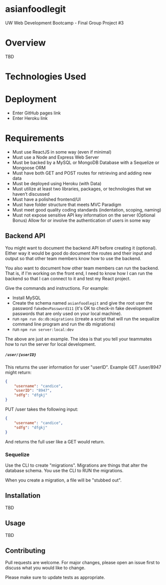 # asianfoodlegit
UW Web Development Bootcamp - Final Group Project #3

# Overview
TBD

# Technologies Used

# Deployment
* Enter GitHub pages link
* Enter Heroku link

# Requirements
* Must use ReactJS in some way (even if minimal)
* Must use a Node and Express Web Server
* Must be backed by a MySQL or MongoDB Database with a Sequelize or Mongoose ORM
* Must have both GET and POST routes for retrieving and adding new data
* Must be deployed using Heroku (with Data)
* Must utilize at least two libraries, packages, or technologies that we haven’t discussed
* Must have a polished frontend/UI
* Must have folder structure that meets MVC Paradigm
* Must meet good quality coding standards (indentation, scoping, naming)
* Must not expose sensitive API key information on the server
(Optional Bonus) Allow for or involve the authentication of users in some way

## Backend API

You might want to document the backend API before creating it (optional). Either way it would be good do document the routes and their input and output so that other team members know how to use the backend.

You also want to document how other team members can run the backend. That is, if I'm working on the front end, I need to know how I can run the backend so that I can connect to it and test my React project.

Give the commands and instructions. For example:
 * Install MySQL
 * Create the schema named `asianfoodlegit` and give the root user the password `fakeDevPassword111` (it's OK to check-in fake development passwords that are only used on your local machine).
 * run `npm run do:db:migrations` (create a script that will run the sequalize command line program and run the db migrations)
 * run `npm run server:local:dev`

 The above are just an example. The idea is that you tell your teammates how to run the server for local development.

##### `/user/{userID}`

This returns the user information for user "userID".
Example GET /user/8947 might return:

```json
{
	"username": "candice",
	"userID": "8947",
	"sdfg": "dfgkj"
}
```

PUT /user takes the following input:

```json
{
    "username": "candice",
	"sdfg": "dfgkj"
}
```
And returns the full user like a GET would return.

### Sequelize

Use the CLI to create "migrations".
Migrations are things that alter the database schema.
You use the CLI to RUN the migrations.

When you create a migration, a file will be "stubbed out".

## Installation
TBD

## Usage
TBD

## Contributing
Pull requests are welcome. For major changes, please open an issue first to discuss what you would like to change.

Please make sure to update tests as appropriate.
